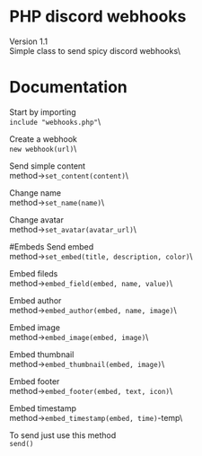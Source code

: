 # PHP discord webhooks

Version 1.1\
Simple class to send spicy discord webhooks\


# Documentation

Start by importing\
`include "webhooks.php"`\

Create a webhook\
`new webhook(url)`\

Send simple content\
method->`set_content(content)`\

Change name\
method->`set_name(name)`\

Change avatar\
method->`set_avatar(avatar_url)`\

#Embeds
Send embed\
method->`set_embed(title, description, color)`\

Embed fileds\
method->`embed_field(embed, name, value)`\

Embed author\
method->`embed_author(embed, name, image)`\

Embed image\
method->`embed_image(embed, image)`\

Embed thumbnail\
method->`embed_thumbnail(embed, image)`\

Embed footer\
method->`embed_footer(embed, text, icon)`\

Embed timestamp\
method->`embed_timestamp(embed, time)`-temp\



To send just use this method\
`send()`

